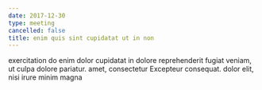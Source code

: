 ```yaml
---
date: 2017-12-30
type: meeting
cancelled: false
title: enim quis sint cupidatat ut in non
---
```

exercitation do enim dolor cupidatat in dolore reprehenderit fugiat veniam, ut culpa dolore pariatur. amet, consectetur Excepteur consequat. dolor elit, nisi irure minim magna
